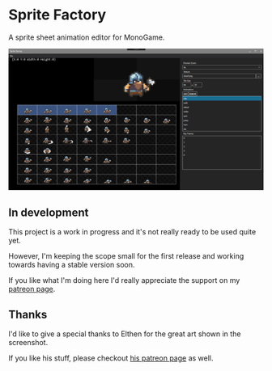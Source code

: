 # Sprite Factory

A sprite sheet animation editor for MonoGame.

![sprite-factory-dwarf](sprite-factory-dwarf.gif)

## In development

This project is a work in progress and it's not really ready to be used quite yet.

However, I'm keeping the scope small for the first release and working towards having a stable version soon.

If you like what I'm doing here I'd really appreciate the support on my [patreon page](https://www.patreon.com/craftworkgames).

## Thanks

I'd like to give a special thanks to Elthen for the great art shown in the screenshot.

If you like his stuff, please checkout [his patreon page](https://www.patreon.com/elthen) as well.
